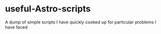# useful-Astro-scripts
A dump of simple scripts I have quickly cooked up for particular problems I have faced

